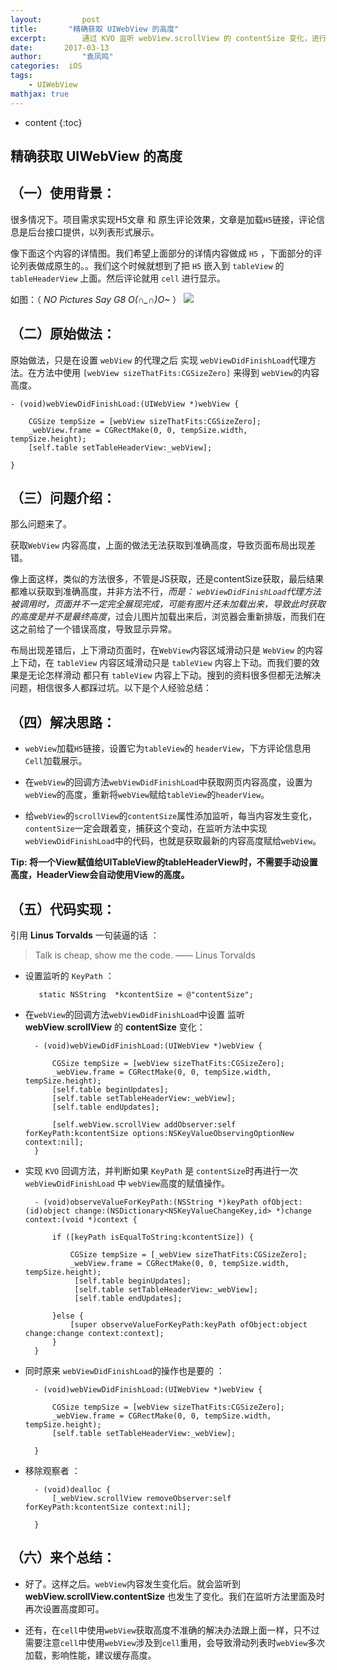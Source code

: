 ```yaml
---
layout:     	post
title:       "精确获取 UIWebView 的高度"
excerpt: 		通过 KVO 监听 webView.scrollView 的 contentSize 变化，进行精确获取 UIWebView 的高度 
date:     	2017-03-13 
author:     	"袁凤鸣"
categories:  iOS
tags:
    - UIWebView    
mathjax: true
---
```

 
* content
{:toc} 

## 精确获取 **UIWebView** 的高度

## （一）使用背景：
很多情况下。项目需求实现H5文章  和 原生评论效果，文章是加载`H5`链接，评论信息是后台接口提供，以列表形式展示。

像下面这个内容的详情图。我们希望上面部分的详情内容做成 `H5` ，下面部分的评论列表做成原生的。。我们这个时候就想到了把 `H5` 嵌入到  `tableView` 的  `tableHeaderView` 上面。然后评论就用 `cell` 进行显示。

如图：（ *NO Pictures Say G8  O(∩_∩)O~* ）
![](https://yfmingo.oss-cn-beijing.aliyuncs.com/images/nmWGd6.jpg)







## （二）原始做法：
原始做法，只是在设置 `webView` 的代理之后 实现  `webViewDidFinishLoad`代理方法。在方法中使用 `[webView sizeThatFits:CGSizeZero]` 来得到 `webView`的内容高度。

	- (void)webViewDidFinishLoad:(UIWebView *)webView {
	
	    CGSize tempSize = [webView sizeThatFits:CGSizeZero];
	    _webView.frame = CGRectMake(0, 0, tempSize.width, tempSize.height);
	    [self.table setTableHeaderView:_webView];
	    
	}

## （三）问题介绍：
那么问题来了。

获取`WebView` 内容高度，上面的做法无法获取到准确高度，导致页面布局出现差错。


像上面这样，类似的方法很多，不管是JS获取，还是contentSize获取，最后结果都难以获取到准确高度，并非方法不行，*而是：
`webViewDidFinishLoad`代理方法被调用时，页面并不一定完全展现完成，可能有图片还未加载出来，导致此时获取的高度是并不是最终高度*，过会儿图片加载出来后，浏览器会重新排版，而我们在这之前给了一个错误高度，导致显示异常。

布局出现差错后，上下滑动页面时，在`WebView`内容区域滑动只是 `WebView` 的内容上下动，在 `tableView` 内容区域滑动只是  `tableView` 内容上下动。而我们要的效果是无论怎样滑动 都只有  `tableView` 内容上下动。搜到的资料很多但都无法解决问题，相信很多人都踩过坑。以下是个人经验总结：


## （四）解决思路：

-  `webView`加载`H5`链接，设置它为`tableView`的 `headerView`，下方评论信息用`Cell`加载展示。

- 在`webView`的回调方法`webViewDidFinishLoad`中获取网页内容高度，设置为`webView`的高度，重新将`webView`赋给`tableView`的`headerView`。
- 给`webView`的`scrollView`的`contentSize`属性添加监听，每当内容发生变化，`contentSize`一定会跟着变，捕获这个变动，在监听方法中实现`webViewDidFinishLoad`中的代码，也就是获取最新的内容高度赋给`webView`。

**Tip: 将一个View赋值给UITableView的tableHeaderView时，不需要手动设置高度，HeaderView会自动使用View的高度。**

## （五）代码实现：
引用 **Linus Torvalds** 一句装逼的话 ：

> Talk is cheap, show me the code.   —— Linus Torvalds

- 设置监听的 `KeyPath` ：

		 static NSString  *kcontentSize = @"contentSize";
- 在`webView`的回调方法`webViewDidFinishLoad`中设置 监听 **webView**.**scrollView** 的 **contentSize** 变化：

    	- (void)webViewDidFinishLoad:(UIWebView *)webView {
    	
    	    CGSize tempSize = [webView sizeThatFits:CGSizeZero];
    	    _webView.frame = CGRectMake(0, 0, tempSize.width, tempSize.height);
    	    [self.table beginUpdates];
    	    [self.table setTableHeaderView:_webView];
    	    [self.table endUpdates];
    	    
    	    [self.webView.scrollView addObserver:self forKeyPath:kcontentSize options:NSKeyValueObservingOptionNew context:nil];
    	}
		


- 实现 `KVO` 回调方法，并判断如果  `KeyPath`  是 `contentSize`时再进行一次 `webViewDidFinishLoad` 中 `webView`高度的赋值操作。

		- (void)observeValueForKeyPath:(NSString *)keyPath ofObject:(id)object change:(NSDictionary<NSKeyValueChangeKey,id> *)change context:(void *)context {
		
		    if ([keyPath isEqualToString:kcontentSize]) {
		        
		        CGSize tempSize = [_webView sizeThatFits:CGSizeZero];
		        _webView.frame = CGRectMake(0, 0, tempSize.width, tempSize.height);
		         [self.table beginUpdates];
	             [self.table setTableHeaderView:_webView];
	             [self.table endUpdates];
		        
		    }else {
		        [super observeValueForKeyPath:keyPath ofObject:object change:change context:context];
		    }
		}

- 同时原来 `webViewDidFinishLoad`的操作也是要的 ：
		
		- (void)webViewDidFinishLoad:(UIWebView *)webView {
		
		    CGSize tempSize = [webView sizeThatFits:CGSizeZero];
		    _webView.frame = CGRectMake(0, 0, tempSize.width, tempSize.height);
		    [self.table setTableHeaderView:_webView];
		    
		}

- 移除观察者 ：

		- (void)dealloc {
		    [_webView.scrollView removeObserver:self forKeyPath:kcontentSize context:nil];
		    
		}

## （六）来个总结：
- 好了。这样之后。`webView`内容发生变化后。就会监听到 **webView.scrollView.contentSize** 也发生了变化。我们在监听方法里面及时再次设置高度即可。

- 还有，在`cell`中使用`webView`获取高度不准确的解决办法跟上面一样，只不过需要注意`cell`中使用`webView`涉及到`cell`重用，会导致滑动列表时`webView`多次加载，影响性能，建议缓存高度。

